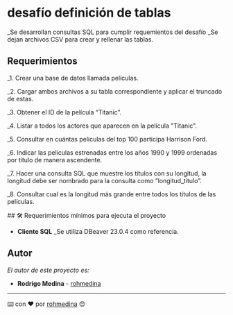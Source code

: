 # desafío definición de tablas

_Se desarrollan consultas SQL para cumplir requemientos del desafío
_Se dejan archivos CSV para crear y rellenar las tablas.

## Requerimientos

_1. Crear una base de datos llamada películas.

_2. Cargar ambos archivos a su tabla correspondiente y aplicar el truncado de estas.

_3. Obtener el ID de la película “Titanic”.

_4. Listar a todos los actores que aparecen en la película "Titanic".

_5. Consultar en cuántas películas del top 100 participa Harrison Ford.

_6. Indicar las películas estrenadas entre los años 1990 y 1999 ordenadas por título de
manera ascendente.

_7. Hacer una consulta SQL que muestre los títulos con su longitud, la longitud debe ser
nombrado para la consulta como “longitud_titulo”.

_8. Consultar cual es la longitud más grande entre todos los títulos de las películas.

\## 🛠️ Requerimientos mínimos para ejecuta el proyecto

- **Cliente SQL**
_Se utiliza DBeaver 23.0.4 como referencia.



## Autor


_El autor de este proyecto es:_

- **Rodrigo Medina** - [rohmedina](https://github.com/rohmedina)

---

⌨️ con ❤️ por [rohmedina](https://github.com/rohmedina) 😊